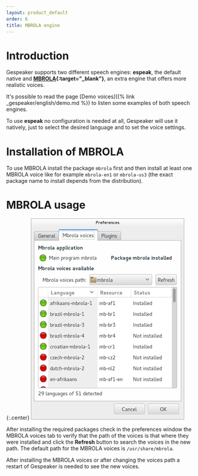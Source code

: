 ```yaml
---
layout: product_default
order: 6
title: MBROLA engine
---
```

# Introduction

Gespeaker supports two different speech engines: **espeak**, the default native
and 
**[MBROLA]{:target="_blank"}**,
an extra engine that offers more realistic voices.

It's possible to read the page
[Demo voices]({% link _gespeaker/english/demo.md %})
to listen some examples of both speech engines.

To use **espeak** no configuration is needed at all, Gespeaker will use it
natively, just to select the desired language and to set the voice settings.

# Installation of MBROLA

To use MBROLA install the package ```mbrola``` first and then install at least
one MBROLA voice like for example ```mbrola-en1``` or ```mbrola-us3```
(the exact package name to install depends from the distribution).

# MBROLA usage

{:.center}
![Preferences window for MBROLA](/resources/gespeaker/archive/latest/english/mbrola.png)

After installing the required packages check in the preferences window the
MBROLA voices tab to verify that the path of the voices is that where they were
installed and click the **Refresh** button to search the voices in the new path.
The default path for the MBROLA voices is ```/usr/share/mbrola```.

After installing the MBROLA voices or after changing the voices path a restart
of Gespeaker is needed to see the new voices.

[MBROLA]: http://tcts.fpms.ac.be/synthesis/